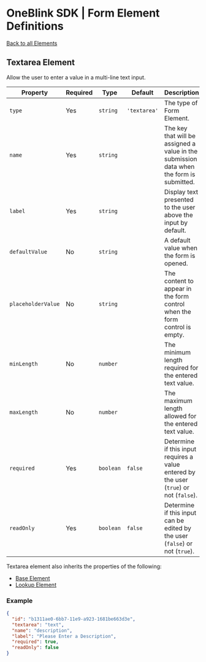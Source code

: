 # OneBlink SDK | Form Element Definitions

[Back to all Elements](./README.md)

## Textarea Element

Allow the user to enter a value in a multi-line text input.

| Property           | Required | Type      | Default      | Description                                                                              |
| ------------------ | -------- | --------- | ------------ | ---------------------------------------------------------------------------------------- |
| `type`             | Yes      | `string`  | `'textarea'` | The type of Form Element.                                                                |
| `name`             | Yes      | `string`  |              | The key that will be assigned a value in the submission data when the form is submitted. |
| `label`            | Yes      | `string`  |              | Display text presented to the user above the input by default.                           |
| `defaultValue`     | No       | `string`  |              | A default value when the form is opened.                                                 |
| `placeholderValue` | No       | `string`  |              | The content to appear in the form control when the form control is empty.                |
| `minLength`        | No       | `number`  |              | The minimum length required for the entered text value.                                  |
| `maxLength`        | No       | `number`  |              | The maximum length allowed for the entered text value.                                   |
| `required`         | Yes      | `boolean` | `false`      | Determine if this input requires a value entered by the user (`true`) or not (`false`).  |
| `readOnly`         | Yes      | `boolean` | `false`      | Determine if this input can be edited by the user (`false`) or not (`true`).             |

Textarea element also inherits the properties of the following:

- [Base Element](./base-element.md)
- [Lookup Element](./lookup-element.md)

### Example

```JSON
{
  "id": "b1311ae0-6bb7-11e9-a923-1681be663d3e",
  "textarea": "text",
  "name": "description",
  "label": "Please Enter a Description",
  "required": true,
  "readOnly": false
}
```
